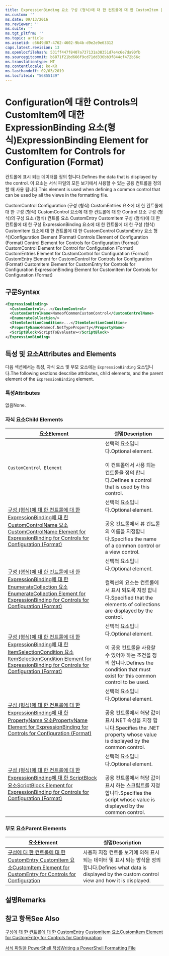```yaml
---
title: ExpressionBinding 요소 구성 (형식)에 대 한 컨트롤에 대 한 CustomItem | Microsoft Docs
ms.custom: ''
ms.date: 09/13/2016
ms.reviewer: ''
ms.suite: ''
ms.tgt_pltfrm: ''
ms.topic: article
ms.assetid: c6649d07-4762-4602-9b4b-d9e2e9e63312
caps.latest.revision: 13
ms.openlocfilehash: 531ff447f8407a737131a38351d7e4c6e7da90fb
ms.sourcegitcommit: b6871f21bd666f9cd71dd336bb3f844cf472b56c
ms.translationtype: MT
ms.contentlocale: ko-KR
ms.lasthandoff: 02/03/2019
ms.locfileid: "56855139"
---
```

# <a name="expressionbinding-element-for-customitem-for-controls-for-configuration-format"></a><span data-ttu-id="0bea1-102">Configuration에 대한 Controls의 CustomItem에 대한 ExpressionBinding 요소(형식)</span><span class="sxs-lookup"><span data-stu-id="0bea1-102">ExpressionBinding Element for CustomItem for Controls for Configuration (Format)</span></span>

<span data-ttu-id="0bea1-103">컨트롤에 표시 되는 데이터를 정의 합니다.</span><span class="sxs-lookup"><span data-stu-id="0bea1-103">Defines the data that is displayed by the control.</span></span> <span data-ttu-id="0bea1-104">이 요소는 서식 파일의 모든 보기에서 사용할 수 있는 공용 컨트롤을 정의할 때 사용 됩니다.</span><span class="sxs-lookup"><span data-stu-id="0bea1-104">This element is used when defining a common control that can be used by all the views in the formatting file.</span></span>

<span data-ttu-id="0bea1-105">CustomControl Configuration (구성 (형식) CustomEntries 요소에 대 한 컨트롤에 대 한 구성 (형식) CustomControl 요소에 대 한 컨트롤에 대 한 Control 요소 구성 (형식)의 구성 요소 (형식) 컨트롤 요소 CustomEntry CustomItem 구성 (형식)에 대 한 컨트롤에 대 한 구성 ExpressionBinding 요소에 대 한 컨트롤에 대 한 구성 (형식) CustomItem 요소에 대 한 컨트롤에 대 한 CustomControl CustomEntry 요소 형식)</span><span class="sxs-lookup"><span data-stu-id="0bea1-105">Configuration Element (Format) Controls Element of Configuration (Format) Control Element for Controls for Configuration (Format) CustomControl Element for Control for Configuration (Format) CustomEntries Element for CustomControl for Configuration (Format) CustomEntry Element for CustomControl for Controls for Configuration (Format) CustomItem Element for CustomEntry for Controls for Configuration ExpressionBinding Element for CustomItem for Controls for Configuration (Format)</span></span>

## <a name="syntax"></a><span data-ttu-id="0bea1-106">구문</span><span class="sxs-lookup"><span data-stu-id="0bea1-106">Syntax</span></span>

```xml
<ExpressionBinding>
  <CustomControl>...</CustomControl>
  <CustomControlName>NameofCommonCustomControl</CustomControlName>
  <EnumerateCollection/>
  <ItemSelectionCondition>...</ItemSelectionCondition>
  <PropertyName>Nameof.NetTypeProperty</PropertyName>
  <ScriptBlock>ScriptToEvaluate></ScriptBlock>
</ExpressionBinding>
```

## <a name="attributes-and-elements"></a><span data-ttu-id="0bea1-107">특성 및 요소</span><span class="sxs-lookup"><span data-stu-id="0bea1-107">Attributes and Elements</span></span>

<span data-ttu-id="0bea1-108">다음 섹션에서는 특성, 자식 요소 및 부모 요소에는 `ExpressionBinding` 요소입니다.</span><span class="sxs-lookup"><span data-stu-id="0bea1-108">The following sections describe attributes, child elements, and the parent element of the `ExpressionBinding` element.</span></span>

### <a name="attributes"></a><span data-ttu-id="0bea1-109">특성</span><span class="sxs-lookup"><span data-stu-id="0bea1-109">Attributes</span></span>

<span data-ttu-id="0bea1-110">없음</span><span class="sxs-lookup"><span data-stu-id="0bea1-110">None.</span></span>

### <a name="child-elements"></a><span data-ttu-id="0bea1-111">자식 요소</span><span class="sxs-lookup"><span data-stu-id="0bea1-111">Child Elements</span></span>

|<span data-ttu-id="0bea1-112">요소</span><span class="sxs-lookup"><span data-stu-id="0bea1-112">Element</span></span>|<span data-ttu-id="0bea1-113">설명</span><span class="sxs-lookup"><span data-stu-id="0bea1-113">Description</span></span>|
|-------------|-----------------|
|`CustomControl Element`|<span data-ttu-id="0bea1-114">선택적 요소입니다.</span><span class="sxs-lookup"><span data-stu-id="0bea1-114">Optional element.</span></span><br /><br /> <span data-ttu-id="0bea1-115">이 컨트롤에서 사용 되는 컨트롤을 정의 합니다.</span><span class="sxs-lookup"><span data-stu-id="0bea1-115">Defines a control that is used by this control.</span></span>|
|[<span data-ttu-id="0bea1-116">구성 (형식)에 대 한 컨트롤에 대 한 ExpressionBinding에 대 한 CustomControlName 요소</span><span class="sxs-lookup"><span data-stu-id="0bea1-116">CustomControlName Element for ExpressionBinding for Controls for Configuration (Format)</span></span>](./customcontrolname-element-for-expressionbinding-for-controls-for-configuration-format.md)|<span data-ttu-id="0bea1-117">선택적 요소입니다.</span><span class="sxs-lookup"><span data-stu-id="0bea1-117">Optional element.</span></span><br /><br /> <span data-ttu-id="0bea1-118">공용 컨트롤에서 뷰 컨트롤의 이름을 지정합니다.</span><span class="sxs-lookup"><span data-stu-id="0bea1-118">Specifies the name of a common control or a view control.</span></span>|
|[<span data-ttu-id="0bea1-119">구성 (형식)에 대 한 컨트롤에 대 한 ExpressionBinding에 대 한 EnumerateCollection 요소</span><span class="sxs-lookup"><span data-stu-id="0bea1-119">EnumerateCollection Element for ExpressionBinding for Controls for Configuration (Format)</span></span>](./enumeratecollection-element-for-expressionbinding-for-controls-for-configuration-format.md)|<span data-ttu-id="0bea1-120">선택적 요소입니다.</span><span class="sxs-lookup"><span data-stu-id="0bea1-120">Optional element.</span></span><br /><br /> <span data-ttu-id="0bea1-121">컬렉션의 요소는 컨트롤에서 표시 되도록 지정 합니다.</span><span class="sxs-lookup"><span data-stu-id="0bea1-121">Specified that the elements of collections are displayed by the control.</span></span>|
|[<span data-ttu-id="0bea1-122">구성 (형식)에 대 한 컨트롤에 대 한 ExpressionBinding에 대 한 ItemSelectionCondition 요소</span><span class="sxs-lookup"><span data-stu-id="0bea1-122">ItemSelectionCondition Element for ExpressionBinding for Controls for Configuration (Format)</span></span>](./itemselectioncondition-element-for-expressionbinding-for-controls-for-configuration-format.md)|<span data-ttu-id="0bea1-123">선택적 요소입니다.</span><span class="sxs-lookup"><span data-stu-id="0bea1-123">Optional element.</span></span><br /><br /> <span data-ttu-id="0bea1-124">이 공용 컨트롤을 사용할 수 있어야 하는 조건을 정의 합니다.</span><span class="sxs-lookup"><span data-stu-id="0bea1-124">Defines the condition that must exist for this common control to be used.</span></span>|
|[<span data-ttu-id="0bea1-125">구성 (형식)에 대 한 컨트롤에 대 한 ExpressionBinding에 대 한 PropertyName 요소</span><span class="sxs-lookup"><span data-stu-id="0bea1-125">PropertyName Element for ExpressionBinding for Controls for Configuration (Format)</span></span>](./propertyname-element-for-expressionbinding-for-controls-for-configuration-format.md)|<span data-ttu-id="0bea1-126">선택적 요소입니다.</span><span class="sxs-lookup"><span data-stu-id="0bea1-126">Optional element.</span></span><br /><br /> <span data-ttu-id="0bea1-127">공용 컨트롤에서 해당 값이 표시.NET 속성을 지정 합니다.</span><span class="sxs-lookup"><span data-stu-id="0bea1-127">Specifies the .NET property whose value is displayed by the common control.</span></span>|
|[<span data-ttu-id="0bea1-128">구성 (형식)에 대 한 컨트롤에 대 한 ExpressionBinding에 대 한 ScriptBlock 요소</span><span class="sxs-lookup"><span data-stu-id="0bea1-128">ScriptBlock Element for ExpressionBinding for Controls for Configuration (Format)</span></span>](./scriptblock-element-for-expressionbinding-for-controls-for-configuration-format.md)|<span data-ttu-id="0bea1-129">선택적 요소입니다.</span><span class="sxs-lookup"><span data-stu-id="0bea1-129">Optional element.</span></span><br /><br /> <span data-ttu-id="0bea1-130">공용 컨트롤에서 해당 값이 표시 하는 스크립트를 지정 합니다.</span><span class="sxs-lookup"><span data-stu-id="0bea1-130">Specifies the script whose value is displayed by the common control.</span></span>|

### <a name="parent-elements"></a><span data-ttu-id="0bea1-131">부모 요소</span><span class="sxs-lookup"><span data-stu-id="0bea1-131">Parent Elements</span></span>

|<span data-ttu-id="0bea1-132">요소</span><span class="sxs-lookup"><span data-stu-id="0bea1-132">Element</span></span>|<span data-ttu-id="0bea1-133">설명</span><span class="sxs-lookup"><span data-stu-id="0bea1-133">Description</span></span>|
|-------------|-----------------|
|[<span data-ttu-id="0bea1-134">구성에 대 한 컨트롤에 대 한 CustomEntry CustomItem 요소</span><span class="sxs-lookup"><span data-stu-id="0bea1-134">CustomItem Element for CustomEntry for Controls for Configuration</span></span>](./customitem-element-for-customentry-for-controls-for-configuration-format.md)|<span data-ttu-id="0bea1-135">사용자 지정 컨트롤 보기에 의해 표시 되는 데이터 및 표시 되는 방식을 정의 합니다.</span><span class="sxs-lookup"><span data-stu-id="0bea1-135">Defines what data is displayed by the custom control view and how it is displayed.</span></span>|

## <a name="remarks"></a><span data-ttu-id="0bea1-136">설명</span><span class="sxs-lookup"><span data-stu-id="0bea1-136">Remarks</span></span>

## <a name="see-also"></a><span data-ttu-id="0bea1-137">참고 항목</span><span class="sxs-lookup"><span data-stu-id="0bea1-137">See Also</span></span>

[<span data-ttu-id="0bea1-138">구성에 대 한 컨트롤에 대 한 CustomEntry CustomItem 요소</span><span class="sxs-lookup"><span data-stu-id="0bea1-138">CustomItem Element for CustomEntry for Controls for Configuration</span></span>](./customitem-element-for-customentry-for-controls-for-configuration-format.md)

[<span data-ttu-id="0bea1-139">서식 파일을 PowerShell 작성</span><span class="sxs-lookup"><span data-stu-id="0bea1-139">Writing a PowerShell Formatting File</span></span>](./writing-a-powershell-formatting-file.md)
